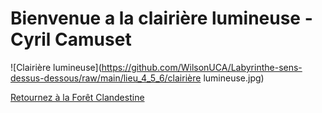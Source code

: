 # Bienvenue a la clairière lumineuse - Cyril Camuset

![Clairière lumineuse](https://github.com/WilsonUCA/Labyrinthe-sens-dessus-dessous/raw/main/lieu_4_5_6/clairière lumineuse.jpg)

  <!-- Assure-toi d'avoir téléversé l'image à ce chemin -->

[Retournez à la Forêt Clandestine](https://github.com/WilsonUCA/Labyrinthe-sens-dessus-dessous/blob/main/La%20For%C3%AAt%20Clandestine.md)